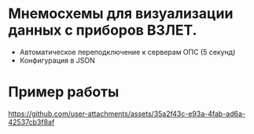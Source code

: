 # Мнемосхемы для визуализации данных с приборов ВЗЛЕТ.
 - Автоматическое переподключение к серверам ОПС (5 секунд)
 - Конфигурация в JSON

# Пример работы
https://github.com/user-attachments/assets/35a2f43c-e93a-4fab-ad6a-42537cb3f8af

